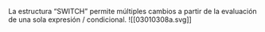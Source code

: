 La estructura “SWITCH” permite múltiples cambios a partir de la evaluación de una sola expresión / condicional.
![[03010308a.svg]]